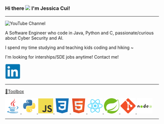 ### Hi there <img src = "https://raw.githubusercontent.com/MartinHeinz/MartinHeinz/master/wave.gif" width="30px"> I'm Jessica Cui!

---

![YouTube Channel](https://img.shields.io/youtube/channel/views/UCexprTdVQJtI3pHI56VUHow)

A Software Engineer who code in Java, Python and C, passionate/curious about Cyber Security and AI. 

I spend my time studying and teaching kids coding and hiking ~ 

I'm looking for interships/SDE jobs anytime! Contact me!

<a href="https://www.linkedin.com/in/jessica-cui-b645a230/">
<img src="https://github.com/devicons/devicon/blob/master/icons/linkedin/linkedin-original.svg" alt="linkinedIn logo" width="50" height="50" />
  
<!-- https://www.linkedin.com/in/jessica-cui-b645a230/ 
![Linkedin](https://www.linkedin.com/in/jessica-cui-b645a230/)
<img src="https://github.com/devicons/devicon/blob/master/icons/linkedin/linkedin-original.svg" alt="linkinedIn logo" width="50" height="50" />-->
---
🧰Toolbox

<img src="https://github.com/devicons/devicon/blob/master/icons/java/java-original.svg?short_path=051bf25" alt="Java logo" width="50" height="50" /> <img src="https://github.com/devicons/devicon/blob/master/icons/python/python-original.svg" alt="python logo" width="50" height="50" />
<img src="https://github.com/devicons/devicon/blob/master/icons/javascript/javascript-original.svg" alt="js logo" width="50" height="50">
<img src="https://github.com/devicons/devicon/blob/master/icons/css3/css3-plain.svg" alt="CSS logo" width="50" height="50">
<img src="https://github.com/devicons/devicon/blob/master/icons/html5/html5-original.svg" alt="html logo" width="50" height="50">
<img src="https://github.com/devicons/devicon/blob/master/icons/react/react-original.svg" alt="React logo" width="50" height="50">
<img src="https://github.com/devicons/devicon/blob/master/icons/spring/spring-original.svg" alt="Spring logo" width="50" height="50">
<img src="https://github.com/devicons/devicon/blob/master/icons/git/git-original.svg" alt="Git logo" width="50" height="50">
<img src="https://github.com/devicons/devicon/blob/master/icons/nodejs/nodejs-original-wordmark.svg" alt="Node logo" width="50" height="50">

---




<!--
**GGS111000/GGS111000** is a ✨ _special_ ✨ repository because its `README.md` (this file) appears on your GitHub profile.

Here are some ideas to get you started:

- 🔭 I’m currently working on ...
- 🌱 I’m currently learning ...
- 👯 I’m looking to collaborate on ...
- 🤔 I’m looking for help with ...
- 💬 Ask me about ...
- 📫 How to reach me: ...
- 😄 Pronouns: ...
- ⚡ Fun fact: ...
-->
